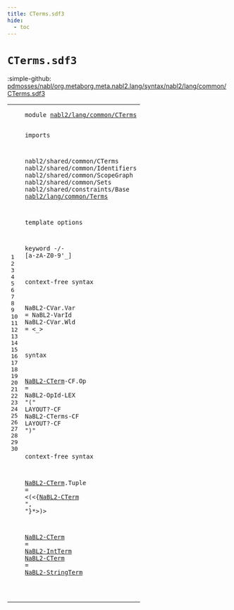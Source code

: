 ```yaml
---
title: CTerms.sdf3
hide:
  - toc
---
```


# `CTerms.sdf3`

:simple-github: [pdmosses/nabl/org.metaborg.meta.nabl2.lang/syntax/nabl2/lang/common/CTerms.sdf3]

[pdmosses/nabl/org.metaborg.meta.nabl2.lang/syntax/nabl2/lang/common/CTerms.sdf3]: https://github.com/pdmosses/nabl/blob/master/org.metaborg.meta.nabl2.lang/syntax/nabl2/lang/common/CTerms.sdf3 "The source file on GitHub"

<div class="sdf3"><table class="highlighttable"><tbody><tr><td class="linenos"><div class="linenodiv"><pre><span></span>1
2
3
4
5
6
7
8
9
10
11
12
13
14
15
16
17
18
19
20
21
22
23
24
25
26
27
28
29
30
</pre></div></td>
<td class="code"><pre><code><span class="keyword">module</span> <a href="../Main.sdf3/#nabl2/lang/common/CTerms_42_66" id="nabl2/lang/common/CTerms_7_31" title="Referenced at ../Main.sdf3 line 5; ../../signatures/Functions.sdf3 line 8">nabl2/lang/common/CTerms</a>

<span class="keyword">imports</span>

  <span title="External reference">nabl2/shared/common/CTerms</span>
  <span title="External reference">nabl2/shared/common/Identifiers</span>
  <span title="External reference">nabl2/shared/common/ScopeGraph</span>
  <span title="External reference">nabl2/shared/common/Sets</span>
  <span title="External reference">nabl2/shared/constraints/Base</span>
  <a href="../Terms.sdf3/#nabl2/lang/common/Terms_7_30" id="nabl2/lang/common/Terms_199_222" title="Defined at ../Terms.sdf3 line 1">nabl2/lang/common/Terms</a>

<span class="keyword">template options</span>

  <span class="keyword">keyword</span> -/- [<span class="cons_Regular">a</span>-<span class="cons_Regular">z</span><span class="cons_Regular">A</span>-<span class="cons_Regular">Z</span><span class="cons_Regular">0</span>-<span class="cons_Regular">9</span>\'\_]

<span class="keyword">context-free syntax</span>

  <span id="NaBL2-CVar_296_306" title="Not referenced locally, nor via imports">NaBL2-CVar</span>.<span class="cons_Constructor"><span id="Var_307_310" title="Not referenced locally, nor via imports">Var</span></span> = <span title="External reference">NaBL2-VarId</span>
  <span id="NaBL2-CVar_327_337" title="Not referenced locally, nor via imports">NaBL2-CVar</span>.<span class="cons_Constructor"><span id="Wld_338_341" title="Not referenced locally, nor via imports">Wld</span></span> = &lt;<span class="cons_String">_</span>&gt;

<span class="keyword">syntax</span>

  <a href="#NaBL2-CTerm_491_502" id="NaBL2-CTerm_359_370" title="Referenced at line 27; ../../signatures/Functions.sdf3 line 33">NaBL2-CTerm</a><span class="keyword">-CF</span>.<span class="cons_Constructor"><span id="Op_374_376" title="Not referenced locally, nor via imports">Op</span></span>    = <span title="External reference">NaBL2-OpId</span><span class="keyword">-LEX</span> <span class="cons_Lit">"("</span> <span class="keyword">LAYOUT</span>?<span class="keyword">-CF</span> <span title="External reference">NaBL2-CTerms</span><span class="keyword">-CF LAYOUT</span>?<span class="keyword">-CF</span> <span class="cons_Lit">")"</span>

<span class="keyword">context-free syntax</span>

  <a href="#NaBL2-CTerm_491_502" id="NaBL2-CTerm_467_478" title="Referenced at line 27; ../../signatures/Functions.sdf3 line 33">NaBL2-CTerm</a>.<span class="cons_Constructor"><span id="Tuple_479_484" title="Not referenced locally, nor via imports">Tuple</span></span> = &lt;<span class="cons_String">(</span>&lt;{<a href="#NaBL2-CTerm_359_370" id="NaBL2-CTerm_491_502" title="Defined at line 23, 27, 29, 30">NaBL2-CTerm</a> <span class="cons_Lit">", "</span>}*&gt;<span class="cons_String">)</span>&gt;

  <a href="#NaBL2-CTerm_491_502" id="NaBL2-CTerm_516_527" title="Referenced at line 27; ../../signatures/Functions.sdf3 line 33">NaBL2-CTerm</a>       = <a href="../Terms.sdf3/#NaBL2-IntTerm_745_758" id="NaBL2-IntTerm_536_549" title="Defined at ../Terms.sdf3 line 32">NaBL2-IntTerm</a>
  <a href="#NaBL2-CTerm_491_502" id="NaBL2-CTerm_552_563" title="Referenced at line 27; ../../signatures/Functions.sdf3 line 33">NaBL2-CTerm</a>       = <a href="../Terms.sdf3/#NaBL2-StringTerm_880_896" id="NaBL2-StringTerm_572_588" title="Defined at ../Terms.sdf3 line 38">NaBL2-StringTerm</a>

</code></pre></td></tr></tbody></table></div>